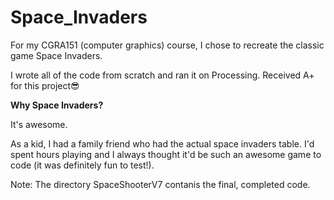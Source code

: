# Space_Invaders
For my CGRA151 (computer graphics) course, I chose to recreate the classic game Space Invaders. 

I wrote all of the code from scratch and ran it on Processing. Received A+ for this project😎

**Why Space Invaders?**

It's awesome. 

As a kid, I had a family friend who had the actual space invaders table. I'd spent hours playing and I always thought it'd be such an awesome game to code (it was definitely fun to test!).



Note: The directory SpaceShooterV7 contanis the final, completed code.
